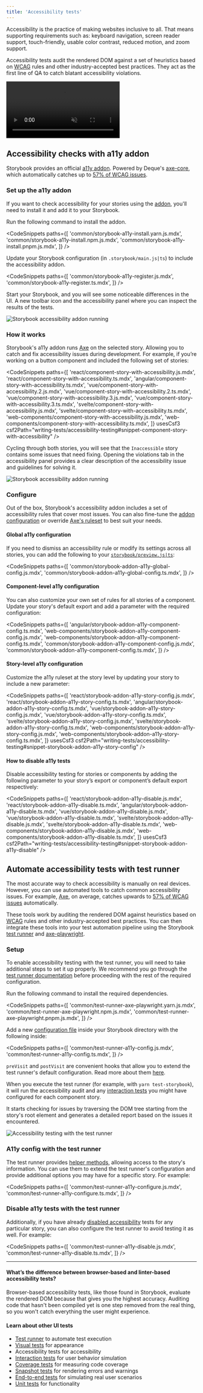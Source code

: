 ```yaml
---
title: 'Accessibility tests'
---
```


<YouTubeCallout id="rNLL0SICr9w" title="STOP fighting accessibility | automate a11y checks" />

Accessibility is the practice of making websites inclusive to all. That means supporting requirements such as: keyboard navigation, screen reader support, touch-friendly, usable color contrast, reduced motion, and zoom support.

Accessibility tests audit the rendered DOM against a set of heuristics based on [WCAG](https://www.w3.org/WAI/standards-guidelines/wcag/) rules and other industry-accepted best practices. They act as the first line of QA to catch blatant accessibility violations.

<video autoPlay muted playsInline loop>
  <source
    src="component-accessibility-testing.mp4"
    type="video/mp4"
  />
</video>

## Accessibility checks with a11y addon

Storybook provides an official [a11y addon](https://storybook.js.org/addons/@storybook/addon-a11y). Powered by Deque's [axe-core](https://github.com/dequelabs/axe-core), which automatically catches up to [57% of WCAG issues](https://www.deque.com/blog/automated-testing-study-identifies-57-percent-of-digital-accessibility-issues/).

### Set up the a11y addon

If you want to check accessibility for your stories using the [addon](https://storybook.js.org/addons/@storybook/addon-a11y/), you'll need to install it and add it to your Storybook.

Run the following command to install the addon.

<!-- prettier-ignore-start -->

<CodeSnippets
  paths={[
    'common/storybook-a11y-install.yarn.js.mdx',
    'common/storybook-a11y-install.npm.js.mdx',
    'common/storybook-a11y-install.pnpm.js.mdx',
  ]}
/>

<!-- prettier-ignore-end -->

Update your Storybook configuration (in `.storybook/main.js|ts`) to include the accessibility addon.

<!-- prettier-ignore-start -->

<CodeSnippets
  paths={[
    'common/storybook-a11y-register.js.mdx',
    'common/storybook-a11y-register.ts.mdx',
  ]}
/>

<!-- prettier-ignore-end -->

Start your Storybook, and you will see some noticeable differences in the UI. A new toolbar icon and the accessibility panel where you can inspect the results of the tests.

![Storybook accessibility addon running](./storybook-a11y-addon-optimized.png)

### How it works

Storybook's a11y addon runs [Axe](https://github.com/dequelabs/axe-core) on the selected story. Allowing you to catch and fix accessibility issues during development. For example, if you’re working on a button component and included the following set of stories:

<!-- prettier-ignore-start -->

<CodeSnippets
  paths={[
    'react/component-story-with-accessibility.js.mdx',
    'react/component-story-with-accessibility.ts.mdx',
    'angular/component-story-with-accessibility.ts.mdx',
    'vue/component-story-with-accessibility.2.js.mdx',
    'vue/component-story-with-accessibility.2.ts.mdx',
    'vue/component-story-with-accessibility.3.js.mdx',
    'vue/component-story-with-accessibility.3.ts.mdx',
    'svelte/component-story-with-accessibility.js.mdx',
    'svelte/component-story-with-accessibility.ts.mdx',
    'web-components/component-story-with-accessibility.js.mdx',
    'web-components/component-story-with-accessibility.ts.mdx',
  ]}
  usesCsf3
  csf2Path="writing-tests/accessibility-testing#snippet-component-story-with-accessibility"
/>

<!-- prettier-ignore-end -->

Cycling through both stories, you will see that the `Inaccessible` story contains some issues that need fixing. Opening the violations tab in the accessibility panel provides a clear description of the accessibility issue and guidelines for solving it.

![Storybook accessibility addon running](./storybook-a11y-addon-optimized.png)

### Configure

Out of the box, Storybook's accessibility addon includes a set of accessibility rules that cover most issues. You can also fine-tune the [addon configuration](https://github.com/storybookjs/storybook/tree/next/code/addons/a11y#parameters) or override [Axe's ruleset](https://github.com/storybookjs/storybook/tree/next/code/addons/a11y#handling-failing-rules) to best suit your needs.

#### Global a11y configuration

If you need to dismiss an accessibility rule or modify its settings across all stories, you can add the following to your [`storybook/preview.js|ts`](../08-configure/index.md#configure-story-rendering):

<!-- prettier-ignore-start -->

<CodeSnippets
  paths={[
    'common/storybook-addon-a11y-global-config.js.mdx',
    'common/storybook-addon-a11y-global-config.ts.mdx',
  ]}
/>

<!-- prettier-ignore-end -->

#### Component-level a11y configuration

You can also customize your own set of rules for all stories of a component. Update your story's default export and add a parameter with the required configuration:

<!-- prettier-ignore-start -->

<CodeSnippets
  paths={[
    'angular/storybook-addon-a11y-component-config.ts.mdx',
    'web-components/storybook-addon-a11y-component-config.js.mdx',
    'web-components/storybook-addon-a11y-component-config.ts.mdx',
    'common/storybook-addon-a11y-component-config.js.mdx',
    'common/storybook-addon-a11y-component-config.ts.mdx',
  ]}
/>

<!-- prettier-ignore-end -->

#### Story-level a11y configuration

Customize the a11y ruleset at the story level by updating your story to include a new parameter:

<!-- prettier-ignore-start -->

<CodeSnippets
  paths={[
    'react/storybook-addon-a11y-story-config.js.mdx',
    'react/storybook-addon-a11y-story-config.ts.mdx',
    'angular/storybook-addon-a11y-story-config.ts.mdx',
    'vue/storybook-addon-a11y-story-config.js.mdx',
    'vue/storybook-addon-a11y-story-config.ts.mdx',
    'svelte/storybook-addon-a11y-story-config.js.mdx',
    'svelte/storybook-addon-a11y-story-config.ts.mdx',
    'web-components/storybook-addon-a11y-story-config.js.mdx',
    'web-components/storybook-addon-a11y-story-config.ts.mdx',
  ]}
  usesCsf3
  csf2Path="writing-tests/accessibility-testing#snippet-storybook-addon-a11y-story-config"
/>

<!-- prettier-ignore-end -->

#### How to disable a11y tests

Disable accessibility testing for stories or components by adding the following parameter to your story’s export or component’s default export respectively:

<!-- prettier-ignore-start -->

<CodeSnippets
  paths={[
   'react/storybook-addon-a11y-disable.js.mdx',
   'react/storybook-addon-a11y-disable.ts.mdx',
   'angular/storybook-addon-a11y-disable.ts.mdx',
   'vue/storybook-addon-a11y-disable.js.mdx',
   'vue/storybook-addon-a11y-disable.ts.mdx',
   'svelte/storybook-addon-a11y-disable.js.mdx',
   'svelte/storybook-addon-a11y-disable.ts.mdx',
   'web-components/storybook-addon-a11y-disable.js.mdx',
   'web-components/storybook-addon-a11y-disable.ts.mdx',
  ]}
  usesCsf3
  csf2Path="writing-tests/accessibility-testing#snippet-storybook-addon-a11y-disable"
/>

<!-- prettier-ignore-end -->

## Automate accessibility tests with test runner

The most accurate way to check accessibility is manually on real devices. However, you can use automated tools to catch common accessibility issues. For example, [Axe](https://www.deque.com/axe/), on average, catches upwards to [57% of WCAG issues](https://www.deque.com/blog/automated-testing-study-identifies-57-percent-of-digital-accessibility-issues/) automatically.

These tools work by auditing the rendered DOM against heuristics based on [WCAG](https://www.w3.org/WAI/standards-guidelines/wcag/) rules and other industry-accepted best practices. You can then integrate these tools into your test automation pipeline using the Storybook [test runner](./test-runner.md#test-hook-api) and [axe-playwright](https://github.com/abhinaba-ghosh/axe-playwright).

### Setup

To enable accessibility testing with the test runner, you will need to take additional steps to set it up properly. We recommend you go through the [test runner documentation](./test-runner.md) before proceeding with the rest of the required configuration.

Run the following command to install the required dependencies.

<!-- prettier-ignore-start -->

<CodeSnippets
  paths={[
    'common/test-runner-axe-playwright.yarn.js.mdx',
    'common/test-runner-axe-playwright.npm.js.mdx',
    'common/test-runner-axe-playwright.pnpm.js.mdx',
  ]}
/>

<!-- prettier-ignore-end -->

Add a new [configuration file](./test-runner.md#test-hook-api) inside your Storybook directory with the following inside:

<!-- prettier-ignore-start -->

<CodeSnippets
  paths={[
    'common/test-runner-a11y-config.js.mdx',
    'common/test-runner-a11y-config.ts.mdx',
  ]}
/>

<!-- prettier-ignore-end -->

<Callout variant="info" icon="💡">

`preVisit` and `postVisit` are convenient hooks that allow you to extend the test runner's default configuration. Read more about them [here](./test-runner.md#test-hook-api).

</Callout>

When you execute the test runner (for example, with `yarn test-storybook`), it will run the accessibility audit and any [interaction tests](./interaction-testing.md) you might have configured for each component story.

It starts checking for issues by traversing the DOM tree starting from the story's root element and generates a detailed report based on the issues it encountered.

![Accessibility testing with the test runner](./test-runner-a11y-optimized.png)

### A11y config with the test runner

The test runner provides [helper methods](./test-runner.md#helpers), allowing access to the story's information. You can use them to extend the test runner's configuration and provide additional options you may have for a specific story. For example:

<!-- prettier-ignore-start -->

<CodeSnippets
  paths={[
    'common/test-runner-a11y-configure.js.mdx',
    'common/test-runner-a11y-configure.ts.mdx',
  ]}
/>

<!-- prettier-ignore-end -->

### Disable a11y tests with the test runner

Additionally, if you have already [disabled accessibility](#how-to-disable-a11y-tests) tests for any particular story, you can also configure the test runner to avoid testing it as well. For example:

<!-- prettier-ignore-start -->

<CodeSnippets
  paths={[
    'common/test-runner-a11y-disable.js.mdx',
    'common/test-runner-a11y-disable.ts.mdx',
  ]}
/>

<!-- prettier-ignore-end -->

---

#### What’s the difference between browser-based and linter-based accessibility tests?

Browser-based accessibility tests, like those found in Storybook, evaluate the rendered DOM because that gives you the highest accuracy. Auditing code that hasn't been compiled yet is one step removed from the real thing, so you won't catch everything the user might experience.

#### Learn about other UI tests

- [Test runner](./test-runner.md) to automate test execution
- [Visual tests](./visual-testing.md) for appearance
- Accessibility tests for accessibility
- [Interaction tests](./interaction-testing.md) for user behavior simulation
- [Coverage tests](./test-coverage.md) for measuring code coverage
- [Snapshot tests](./snapshot-testing.md) for rendering errors and warnings
- [End-to-end tests](./stories-in-end-to-end-tests.md) for simulating real user scenarios
- [Unit tests](./stories-in-unit-tests.md) for functionality
